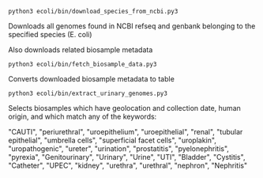 `python3 ecoli/bin/download_species_from_ncbi.py3`

Downloads all genomes found in NCBI refseq and genbank belonging to the specified species (E. coli)

Also downloads related biosample metadata

`python3 ecoli/bin/fetch_biosample_data.py3`

Converts downloaded biosample metadata to table

`python3 ecoli/bin/extract_urinary_genomes.py3`

Selects biosamples which have geolocation and collection date, human origin, and which match any of the keywords:

"CAUTI", "periurethral", "uroepithelium", "uroepithelial", "renal", "tubular epithelial", "umbrella cells", "superficial facet cells", "uroplakin", "uropathogenic", "ureter", "urination", "prostatitis", "pyelonephritis", "pyrexia", "Genitourinary", "Urinary", "Urine", "UTI", "Bladder", "Cystitis", "Catheter", "UPEC", "kidney", "urethra", "urethral", "nephron", "Nephritis"
